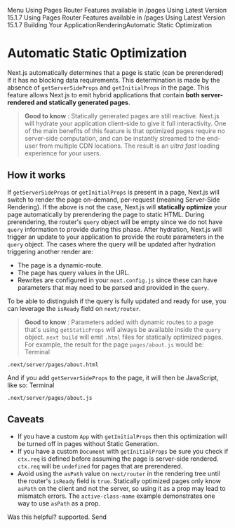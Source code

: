 Menu
Using Pages Router
Features available in /pages
Using Latest Version
15.1.7
Using Pages Router
Features available in /pages
Using Latest Version
15.1.7
Building Your ApplicationRenderingAutomatic Static Optimization
# Automatic Static Optimization
Next.js automatically determines that a page is static (can be prerendered) if it has no blocking data requirements. This determination is made by the absence of `getServerSideProps` and `getInitialProps` in the page.
This feature allows Next.js to emit hybrid applications that contain **both server-rendered and statically generated pages**.
> **Good to know** : Statically generated pages are still reactive. Next.js will hydrate your application client-side to give it full interactivity.
One of the main benefits of this feature is that optimized pages require no server-side computation, and can be instantly streamed to the end-user from multiple CDN locations. The result is an _ultra fast_ loading experience for your users.
## How it works
If `getServerSideProps` or `getInitialProps` is present in a page, Next.js will switch to render the page on-demand, per-request (meaning Server-Side Rendering).
If the above is not the case, Next.js will **statically optimize** your page automatically by prerendering the page to static HTML.
During prerendering, the router's `query` object will be empty since we do not have `query` information to provide during this phase. After hydration, Next.js will trigger an update to your application to provide the route parameters in the `query` object.
The cases where the query will be updated after hydration triggering another render are:
  * The page is a dynamic-route.
  * The page has query values in the URL.
  * Rewrites are configured in your `next.config.js` since these can have parameters that may need to be parsed and provided in the `query`.


To be able to distinguish if the query is fully updated and ready for use, you can leverage the `isReady` field on `next/router`.
> **Good to know** : Parameters added with dynamic routes to a page that's using `getStaticProps` will always be available inside the `query` object.
`next build` will emit `.html` files for statically optimized pages. For example, the result for the page `pages/about.js` would be:
Terminal
```
.next/server/pages/about.html
```

And if you add `getServerSideProps` to the page, it will then be JavaScript, like so:
Terminal
```
.next/server/pages/about.js
```

## Caveats
  * If you have a custom `App` with `getInitialProps` then this optimization will be turned off in pages without Static Generation.
  * If you have a custom `Document` with `getInitialProps` be sure you check if `ctx.req` is defined before assuming the page is server-side rendered. `ctx.req` will be `undefined` for pages that are prerendered.
  * Avoid using the `asPath` value on `next/router` in the rendering tree until the router's `isReady` field is `true`. Statically optimized pages only know `asPath` on the client and not the server, so using it as a prop may lead to mismatch errors. The `active-class-name` example demonstrates one way to use `asPath` as a prop.


Was this helpful?
supported.
Send
